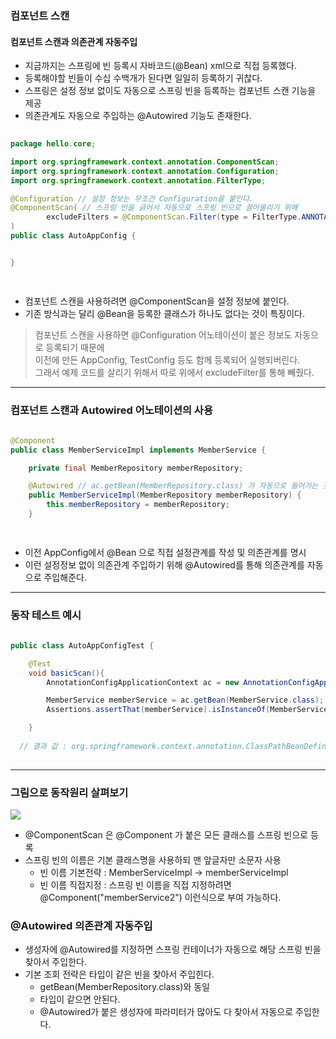 ### 컴포넌트 스캔
#### 컴포넌트 스캔과 의존관계 자동주입
* 지금까지는 스프링에 빈 등록시 자바코드(@Bean) xml<bean>으로 직접 등록했다.
* 등록해야할 빈들이 수십 수백개가 된다면 일일히 등록하기 귀찮다.
* 스프링은 설정 정보 없이도 자동으로 스프링 빈을 등록하는 컴포넌트 스캔 기능을 제공
* 의존관계도 자동으로 주입하는 @Autowired 기능도 존재한다.
  
``` java
  
package hello.core;

import org.springframework.context.annotation.ComponentScan;
import org.springframework.context.annotation.Configuration;
import org.springframework.context.annotation.FilterType;

@Configuration // 설정 정보는 무조건 Configuration을 붙인다.
@ComponentScan( // 스프링 빈을 긁어서 자동으로 스프링 빈으로 끌어올리기 위해
        excludeFilters = @ComponentScan.Filter(type = FilterType.ANNOTATION, classes = Configuration.class)
)
public class AutoAppConfig {


}

  
```

* 컴포넌트 스캔을 사용하려면 @ComponentScan을 설정 정보에 붙인다.
* 기존 방식과는 달리 @Bean을 등록한 클래스가 하나도 없다는 것이 특징이다. 
  
> 컴포넌트 스캔을 사용하면 @Configuration 어노테이션이 붙은 정보도 자동으로 등록되기 때문에 <br>
> 이전에 만든 AppConfig, TestConfig 등도 함께 등록되어 실행되버린다. <br>
> 그래서 예제 코드를 살리기 위해서 따로 위에서 excludeFilter를 통해 빼줬다.

----

### 컴포넌트 스캔과 Autowired 어노테이션의 사용
  
``` java
  
@Component
public class MemberServiceImpl implements MemberService {

    private final MemberRepository memberRepository;

    @Autowired // ac.getBean(MemberRepository.class) 가 자동으로 들어가는 것과 같다
    public MemberServiceImpl(MemberRepository memberRepository) {
        this.memberRepository = memberRepository;
    }

  
```
  
* 이전 AppConfig에서 @Bean 으로 직접 설정관계를 작성 및 의존관계를 명시
* 이런 설정정보 없이 의존관계 주입하기 위해 @Autowired를 통해 의존관계를 자동으로 주입해준다.
  
----
  
### 동작 테스트 예시
  
``` java
  
public class AutoAppConfigTest {

    @Test
    void basicScan(){
        AnnotationConfigApplicationContext ac = new AnnotationConfigApplicationContext(AutoAppConfig.class);

        MemberService memberService = ac.getBean(MemberService.class);
        Assertions.assertThat(memberService).isInstanceOf(MemberService.class);

    }  
  
  // 결과 값 : org.springframework.context.annotation.ClassPathBeanDefinitionScanner 부분이 표시되며 정상적으로 빈등록된다.
  
```
  
----
  
### 그림으로 동작원리 살펴보기

<img src = https://user-images.githubusercontent.com/32288986/129160553-41ee826e-a7cc-4db0-b41f-f0e1b397febf.png>

* @ComponentScan 은 @Component 가 붙은 모든 클래스를 스프링 빈으로 등록
* 스프링 빈의 이름은 기본 클래스명을 사용하되 맨 앞글자만 소문자 사용
  * 빈 이름 기본전략 : MemberServiceImpl -> memberServiceImpl
  * 빈 이름 직접지정 : 스프링 빈 이름을 직접 지정하려면 @Component("memberService2") 이런식으로 부여 가능하다.

### @Autowired 의존관계 자동주입
* 생성자에 @Autowired를 지정하면 스프링 컨테이너가 자동으로 해당 스프링 빈을 찾아서 주입한다.
* 기본 조회 전략은 타입이 같은 빈을 찾아서 주입힌다.
  * getBean(MemberRepository.class)와 동일
  * 타입이 같으면 안된다.
  * @Autowired가 붙은 생성자에 파라미터가 많아도 다 찾아서 자동으로 주입한다.
  










